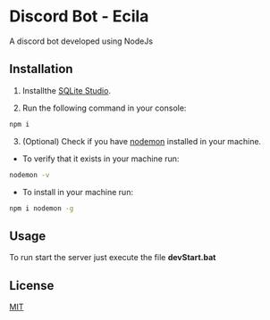 # Discord Bot - Ecila

A discord bot developed using NodeJs 

## Installation
1. Installthe [SQLite Studio](https://sqlitestudio.pl).

2. Run the following command in your console:

```bash
npm i
```
3. (Optional) Check if you have [nodemon](https://www.npmjs.com/package/nodemon) installed in your machine.
 - To verify that it exists in your machine run: 
```bash
nodemon -v
```
- To install in your machine run:
```bash
npm i nodemon -g
```
## Usage
To run start the server just execute the file **__devStart.bat__**

## License
[MIT](https://choosealicense.com/licenses/mit/)
